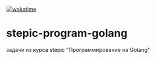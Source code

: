 [![wakatime](https://wakatime.com/badge/user/1b6adeb9-2ae7-4955-bcde-d3ff669c5d9e/project/d2d27816-8e1d-4761-817e-9c65d9e5b485.svg)](https://wakatime.com/badge/user/1b6adeb9-2ae7-4955-bcde-d3ff669c5d9e/project/d2d27816-8e1d-4761-817e-9c65d9e5b485)

# stepic-program-golang

задачи из курса stepic "Программирование на Golang"
